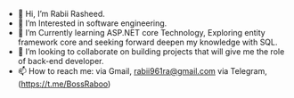 - 👋 Hi, I’m Rabii Rasheed.
- 👀 I’m Interested in software engineering.
- 🌱 I’m Currently learning ASP.NET core Technology, Exploring entity framework core and seeking forward deepen my knowledge with SQL.
- 💞️ I’m looking to collaborate on building projects that will give me the role of back-end developer.
- 📫 How to reach me: 
  via Gmail, rabii961ra@gmail.com
  via Telegram, (https://t.me/BossRaboo)

<!---
RabooV01/RabooV01 is a ✨ special ✨ repository because its `README.md` (this file) appears on your GitHub profile.
You can click the Preview link to take a look at your changes.
--->
